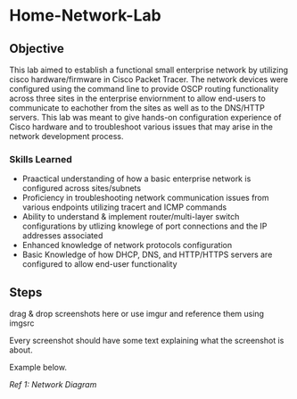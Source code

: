 # Home-Network-Lab

## Objective

This lab aimed to establish a functional small enterprise network by utilizing cisco hardware/firmware in Cisco Packet Tracer. The network devices were configured using the command line to provide OSCP routing functionality across three sites in the enterprise enviornment to allow end-users to communicate to eachother from the sites as well as to the DNS/HTTP servers. This lab was meant to give hands-on configuration experience of Cisco hardware and to troubleshoot various issues that may arise in the network development process. 

### Skills Learned

- Praactical understanding of how a basic enterprise network is configured across sites/subnets
- Proficiency in troubleshooting network communication issues from various endpoints utilizing tracert and ICMP commands
- Ability to understand & implement router/multi-layer switch configurations by utlizing knowlege of port connections and the IP addresses associated
- Enhanced knowledge of network protocols configuration
- Basic Knowledge of how DHCP, DNS, and HTTP/HTTPS servers are configured to allow end-user functionality

## Steps
drag & drop screenshots here or use imgur and reference them using imgsrc

Every screenshot should have some text explaining what the screenshot is about.

Example below.

*Ref 1: Network Diagram*
